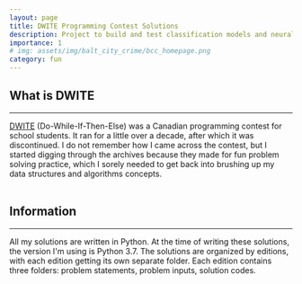 ```yaml
---
layout: page
title: DWITE Programming Contest Solutions
description: Project to build and test classification models and neural networks to predict medical insurance claim acceptances.
importance: 1
# img: assets/img/balt_city_crime/bcc_homepage.png
category: fun
---
```


## What is DWITE
-----
[DWITE](dwite.org) (Do-While-If-Then-Else) was a Canadian programming contest for school students. It ran for a little over a decade, after which it was discontinued. I do not remember how I came across the contest, but I started digging through the archives because they made for fun problem solving practice, which I sorely needed to get back into brushing up my data structures and algorithms concepts.
<br><br>

## Information
-----
All my solutions are written in Python. At the time of writing these solutions, the version I'm using is Python 3.7. The solutions are organized by editions, with each edition getting its own separate folder. Each edition contains three folders: problem statements, problem inputs, solution codes.
